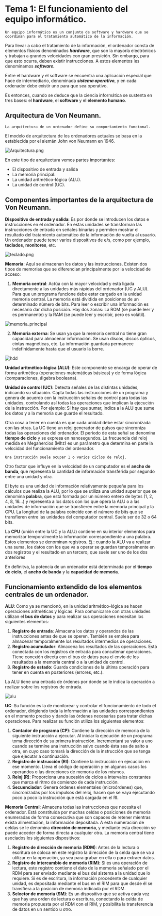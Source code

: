 # Tema 1: El funcionamiento del equipo informático.
```
Un equipo informático es un conjunto de software y hardware que se coordinan para el tratamiento automático de la información.
```
Para llevar a cabo el tratamiento de la información, el ordenador consta de elementos físicos denominados *__hardware__*, que son la mayoría electrónicos y trabajan a grandes velocidades con gran presición. Sin embargo, para que esto ocurra, deben existir instrucciones. A estos elementos les denominamos *__software__*.

Entre el hardware y el software se encuentra una aplicación especial que hace de intermediario, denominada *__sistema operativo__*, y en cada ordenador debe existir uno para que sea operativo.

Es entonces, cuando se deduce que la ciencia informática se sustenta en tres bases: el __hardware__, el __software__ y el __elemento humano__.

## Arquitectura de Von Neumann.
```
La arquitectura de un ordenador define su comportamiento funcional.
```

El modelo de arquitectura de los ordenadores actuales se basa en la establecida por el alemán John von Neumann en 1946.

![Arquitectura.png](img/Arquitectura.png)

En este tipo de arquitectura vemos partes importantes: 
* El dispositivo de entrada y salida
* La memoria principal.
* La unidad aritmético-lógica (ALU).
* La unidad de control (UC). 

## Componentes importantes de la arquitectura de Von Neumann.

__Dispositivo de entrada y salida__: Es por donde se introducen los datos e instrucciones en el ordenador. En estas unidades se transforman las instrucciones de entrada en señales binarias y permiten mostrar el resultado del tratamiento automático de la información de vuelta al usuario. Un ordenador puede tener varios dispositivos de e/s, como por ejemplo, __teclados__, __monitores__, etc.

![teclado.png](img/teclado.png)

__Memoria__: Aquí se almacenan los datos y las instrucciones. Existen dos tipos de memorias que se diferencian principalmente por la velocidad de acceso:

1. __Memoria central__: Actúa con la mayor velocidad y está ligada directamente a las unidades más rápidas del ordenador (UC y ALU). Para que un programa funcione debe estar cargado en la unidad memoria central. La memoria está dividida en posiciones de un determinado número de bits. Para leer o escribir una información es necesario dar dicha posición. Hay dos zonas: La ROM (se puede leer y es permanente) y la RAM (se puede leer y escribir, pero es volátil).

![memoria_principal](img/memoriappal.jpg)

2. __Memoria externa__: Se usan ya que la memoria central no tiene gran capacidad para almacenar información. Se usan discos, discos ópticos, cintas magnéticas, etc. La información guardada permanece indefinidamente hasta que el usuario la borre. 

![hdd](img/hdd.png)

__Unidad aritmético-lógica (ALU)__: Este componente se encarga de operar de forma aritmética (operaciones matemáticas básicas) y de forma lógica (comparaciones, álgebra booleana).

__Unidad de control (UC)__: Detecta señales de las distintas unidades, indicando su situación. Capta todas las instrucciones de un programa y genera de acuerdo con la instrucción señales de control para todas las unidades, controlando así todas las operaciones que implican la ejecución de la instrucción. Por ejemplo: Si hay que sumar, indica a la ALU que sume los datos y a la memoria que guarde el resultado. 

Otra cosa a tener en cuenta es que cada unidad debe estar sincronizada con las otras. La UC tiene un reloj generador de pulsos que sincroniza todas las operaciones del ordenador.  El periodo de esta señal se denomina __tiempo de ciclo__ y se expresa en nanosegundos. La frecuencia del reloj medida en Megahercios (Mhz) es un parámetro que determina en parte la velocidad del funcionamiento del ordenador. 
```
Una instrucción suele ocupar 1 o varios ciclos de reloj.
```
Otro factor que influye en la velocidad de un computador es el __ancho de banda__, que representa la cantidad de información transferida por segundo entre una unidad y otra. 

El byte es una unidad de información relativamente pequeña para los cálculos que realiza la ALU, por lo que se utiliza una unidad superior que se denomina __palabra__, que está formada por un número entero de bytes (1, 2, 4, 8, 16...) y representa a los datos con los que opera la ALU o a las unidades de información que se transfieren entre la memoria principal y la CPU. La longitud de la palabra coincide con el número de bits que se transfieren entre las unidades del computador central. Suele ser de 32 o 64 bits. 

La __CPU__ (unión entre la UC y la ALU) contiene en su interior elementos para memorizar temporalmente la información correspondiente a una palabra. Estos elementos se denominan registros. Ej.: cuando la ALU va a realizar una suma, los datos con los que va a operar se guardan temporalmente en dos registros y el resultado en un tercero, que suele ser uno de los dos anteriores

En definitva, la potencia de un ordenador está determinada por el __tiempo de ciclo__, el __ancho de banda__ y la __capacidad de memoria__.

## Funcionamiento extendido de los elementos centrales de un ordenador.

__ALU__: Como ya se mencionó, en la unidad aritmético-lógica se hacen operaciones aritméticas y lógicas. Para comunicarse con otras unidades utilizan el __bus de datos__ y para realizar sus operaciones necesitan los siguientes elementos:
1. __Registro de entrada__: Almacena los datos y operandos de las instrucciones antes de que se operen. También se emplea para almacenar temporalmente los resultados intermedios de operaciones.
2. __Registro acumulador__: Almacena los resultados de las operaciones. Está conectada con los registros de entrada para concatenar operaciones. Tiene conexión directa con el bus de datos para el envío de los resultados a la memoria central o a la unidad de control. 
3. __Registro de estado__: Guarda condiciones de la última operación para tener en cuenta en posteriores (errores, etc.).

La ALU tiene una entrada de órdenes por donde se le indica la operación a realizar sobre los registros de entrada.

![alu](img/alu.PNG)

__UC__: Su función es la de monitorear y controlar el funcionamiento de todo el ordenador, dirigiendo toda la información a las unidades correspondientes en el momento preciso y dando las órdenes necesarias para tratar dichas operaciones. Para realizar su función utiliza los siguientes elementos:

1. __Contador de programa (CP)__: Contiene la dirección de memoria de la siguiente instrucción a ejecutar. Al iniciar la ejecución de un programa toma dirección de su primera instrucción. Incrementará su valor a uno cuando se termine una instrucción salvo cuando ésta sea de salto a otra, en cuyo caso tomará la dirección de la instrucción que se tenga que ejecutar a continuación.
2. __Registro de instrucción (RI)__: Contiene la instrucción en ejecución en ese momento. Lleva el código de operación y en algunos casos los operandos o las direcciones de memoria de los mismos.
3. __Reloj (R)__: Proporciona una sucesión de ciclos a intervalos constantes que marca el ritmo de comienzo de cada instrucción.
4. __Secuenciador__: Genera órdenes elementales (microórdenes) que, sincronizadas por los impulsos del reloj, hacen que se vaya ejecutando poco a poco la instrucción que está cargada en el RI.

__Memoria Central__: Almacena todas las instrucciones que necesita el ordenador. Está constituida por muchas celdas o posiciones de memoria enumeradas de forma consecutiva que son capaces de retener mientras exista alimentación, la información depositada. A esta numeración de celdas se le denomina __dirección de memoria__, y mediante esta dirección se puede acceder de forma directa a cualquier otra. 
La memoria central tiene asociados los siguientes dispositivos:

1. __Registro de dirección de memoria (RDM)__: Antes de la lectura o escritura se coloca en este registro la dirección de la celda que se va a utilizar en la operación, ya sea para grabar en ella o para extraer datos.
2. __Registro de intercambio de memoria (RIM)__: Si es una operación de lectura, este registro contiene el dato de la memoria señalado por el RDM para ser enviado mediante el bus del sistema a la unidad que lo requiere. Si es de escritura, la información procedente de cualquier unidad, es depositada mediante el bus en el RIM para que desde él se transfiera a la posición de memoria indicada por el RDM.
3. __Selector de memoria (SM)__: Es un dispositivo que se activa cada vez que hay una orden de lectura o escritura, conectando la celda de memoria propuesta por el RDM con el RIM, y posibilita la transferencia de datos en un sentido u otro.
